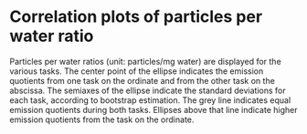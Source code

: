 # Correlation plots of particles per water ratio

Particles per water ratios (unit: particles/mg water) are displayed for the various tasks. The center point of the ellipse indicates the emission quotients from one task on the ordinate and from the other task on the abscissa. The semiaxes of the ellipse indicate the standard deviations for each task, according to bootstrap estimation. The grey line indicates equal emission quotients during both tasks. Ellipses above that line indicate higher emission quotients from the task on the ordinate.
